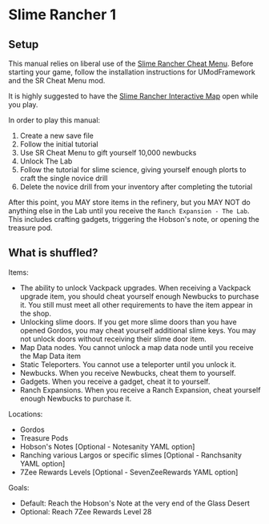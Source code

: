 # Slime Rancher 1

## Setup

This manual relies on liberal use of the [Slime Rancher Cheat Menu](https://umodframework.com/mod?id=2). Before starting your game, follow the installation instructions for UModFramework and the SR Cheat Menu mod.

It is highly suggested to have the [Slime Rancher Interactive Map](https://mapgenie.io/slime-rancher/maps/far-far-range) open while you play. 

In order to play this manual:

1. Create a new save file
2. Follow the initial tutorial
3. Use SR Cheat Menu to gift yourself 10,000 newbucks
4. Unlock The Lab
5. Follow the tutorial for slime science, giving yourself enough plorts to craft the single novice drill
6. Delete the novice drill from your inventory after completing the tutorial

After this point, you MAY store items in the refinery, but you MAY NOT do anything else in the Lab until you receive the `Ranch Expansion - The Lab`. This includes crafting gadgets, triggering the Hobson's note, or opening the treasure pod.

## What is shuffled?

Items:
- The ability to unlock Vackpack upgrades. When receiving a Vackpack upgrade item, you should cheat yourself enough Newbucks to purchase it. You still must meet all other requirements to have the item appear in the shop.
- Unlocking slime doors. If you get more slime doors than you have opened Gordos, you may cheat yourself additional slime keys. You may not unlock doors without receiving their slime door item.
- Map Data nodes. You cannot unlock a map data node until you receive the Map Data item
- Static Teleporters. You cannot use a teleporter until you unlock it.
- Newbucks. When you receive Newbucks, cheat them to yourself.
- Gadgets. When you receive a gadget, cheat it to yourself.
- Ranch Expansions. When you receive a Ranch Expansion, cheat yourself enough Newbucks to purchase it.

Locations:
- Gordos
- Treasure Pods
- Hobson's Notes [Optional - Notesanity YAML option]
- Ranching various Largos or specific slimes [Optional - Ranchsanity YAML option]
- 7Zee Rewards Levels [Optional - SevenZeeRewards YAML option]

Goals:
- Default: Reach the Hobson's Note at the very end of the Glass Desert
- Optional: Reach 7Zee Rewards Level 28
